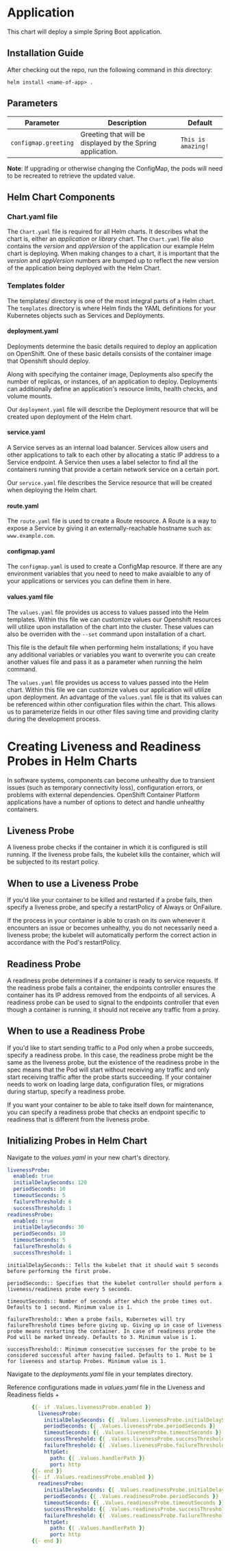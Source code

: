 # Application
This chart will deploy a simple Spring Boot application.

## Installation Guide

After checking out the repo, run the following command in *this* directory: 

`helm install <name-of-app> .`

## Parameters

| Parameter                                 | Description                                                                                                          | Default                                                      |
|-------------------------------------------|----------------------------------------------------------------------------------------------------------------------|--------------------------------------------------------------|
| `configmap.greeting`                      | Greeting that will be displayed by the Spring application.                                                           | `This is amazing!`                     |


**Note**: If upgrading or otherwise changing the ConfigMap, the pods will need to be recreated to retrieve the updated value.

## Helm Chart Components

### Chart.yaml file

The `Chart.yaml` file is required for all Helm charts. It describes what the chart is, either an _application_ or _library_ chart. The `Chart.yaml` file also contains the _version_ and _appVersion_ of the application our example Helm chart is deploying. When making changes to a chart, it is important that the _version_ and _appVersion_ numbers are bumped up to reflect the new version of the application being deployed with the Helm Chart.

### Templates folder

The templates/ directory is one of the most integral parts of a Helm chart. The `templates` directory is where Helm finds the YAML definitions for your Kubernetes objects such as Services and Deployments.

#### deployment.yaml

Deployments determine the basic details required to deploy an application on OpenShift. One of these basic details consists of the container image that Openshift should deploy. 

Along with specifying the container image, Deployments also specify the number of replicas, or instances, of an application to deploy. Deployments can additionally define an application's resource limits, health checks, and volume mounts.

Our `deployment.yaml` file will describe the Deployment resource that will be created upon deployment of the Helm chart. 

#### service.yaml

A Service serves as an internal load balancer. Services allow users and other applications to talk to each other by allocating a static IP address to a Service endpoint. A Service then uses a label selector to find all the containers running that provide a certain network service on a certain port. 

Our `service.yaml` file describes the Service resource that will be created when deploying the Helm chart.

#### route.yaml
The `route.yaml` file is used to create a Route resource. A Route is a way to expose a Service by giving it an externally-reachable hostname such as: `www.example.com`. 

#### configmap.yaml
The `configmap.yaml` is used to create a ConfigMap resource. If there are any environment variables that you need to need to make avaialble to any of your applications or services you can define them in here.

#### values.yaml file

The `values.yaml` file provides us access to values passed into the Helm templates. Within this file we can customize values our Openshift resources will utilize upon installation of the chart into the cluster. These values can also be overriden with the `--set` command upon installation of a chart.

This file is the default file when performing helm installations; if you have any additional variables or variables you want to overwrite you can create another values file and pass it as a parameter when running the helm command.

The `values.yaml` file provides us access to values passed into the Helm chart. Within this file we can customize values our application will utilize upon deployment. An advantage of the `values.yaml` file is that its values can be referenced within other configuration files within the chart. This allows us to parameterize fields in our other files saving time and providing clarity during the development process. 

# Creating Liveness and Readiness Probes in Helm Charts
In software systems, components can become unhealthy due to transient issues (such as temporary connectivity loss), configuration errors, or problems with external dependencies. OpenShift Container Platform applications have a number of options to detect and handle unhealthy containers.

## Liveness Probe

A liveness probe checks if the container in which it is configured is still running. If the liveness probe fails, the kubelet kills the container, which will be subjected to its restart policy.

## When to use a Liveness Probe

If you'd like your container to be killed and restarted if a probe fails, then specify a liveness probe, and specify a restartPolicy of Always or OnFailure.

If the process in your container is able to crash on its own whenever it encounters an issue or becomes unhealthy, you do not necessarily need a liveness probe; the kubelet will automatically perform the correct action in accordance with the Pod's restartPolicy.

## Readiness Probe

A readiness probe determines if a container is ready to service requests. If the readiness probe fails a container, the endpoints controller ensures the container has its IP address removed from the endpoints of all services. A readiness probe can be used to signal to the endpoints controller that even though a container is running, it should not receive any traffic from a proxy.

## When to use a Readiness Probe

If you'd like to start sending traffic to a Pod only when a probe succeeds, specify a readiness probe. In this case, the readiness probe might be the same as the liveness probe, but the existence of the readiness probe in the spec means that the Pod will start without receiving any traffic and only start receiving traffic after the probe starts succeeding. If your container needs to work on loading large data, configuration files, or migrations during startup, specify a readiness probe.

If you want your container to be able to take itself down for maintenance, you can specify a readiness probe that checks an endpoint specific to readiness that is different from the liveness probe.

## Initializing Probes in Helm Chart

Navigate to the _values.yaml_ in your new chart's  directory.
    
```yaml
livenessProbe:
  enabled: true
  initialDelaySeconds: 120
  periodSeconds: 10
  timeoutSeconds: 5
  failureThreshold: 6
  successThreshold: 1
readinessProbe:
  enabled: true
  initialDelaySeconds: 30
  periodSeconds: 10
  timeoutSeconds: 5
  failureThreshold: 6
  successThreshold: 1
```


    initialDelaySeconds:: Tells the kubelet that it should wait 5 seconds before performing the first probe.

    periodSeconds:: Specifies that the kubelet controller should perform a liveness/readiness probe every 5 seconds.

    timeoutSeconds:: Number of seconds after which the probe times out. Defaults to 1 second. Minimum value is 1.

    failureThreshold:: When a probe fails, Kubernetes will try failureThreshold times before giving up. Giving up in case of liveness probe means restarting the container. In case of readiness probe the Pod will be marked Unready. Defaults to 3. Minimum value is 1.

    successThreshold:: Minimum consecutive successes for the probe to be considered successful after having failed. Defaults to 1. Must be 1 for liveness and startup Probes. Minimum value is 1.

Navigate to the _deployments.yaml_ file in your templates directory.

Reference configurations made in _values.yaml_ file in the Liveness and Readiness fields
+
```yaml
        {{- if .Values.livenessProbe.enabled }}
          livenessProbe:
            initialDelaySeconds: {{ .Values.livenessProbe.initialDelaySeconds }}
            periodSeconds: {{ .Values.livenessProbe.periodSeconds }}
            timeoutSeconds: {{ .Values.livenessProbe.timeoutSeconds }}
            successThreshold: {{ .Values.livenessProbe.successThreshold }}
            failureThreshold: {{ .Values.livenessProbe.failureThreshold }}
            httpGet:
              path: {{ .Values.handlerPath }}
              port: http
        {{- end }}
        {{- if .Values.readinessProbe.enabled }}
          readinessProbe:
            initialDelaySeconds: {{ .Values.readinessProbe.initialDelaySeconds }}
            periodSeconds: {{ .Values.readinessProbe.periodSeconds }}
            timeoutSeconds: {{ .Values.readinessProbe.timeoutSeconds }}
            successThreshold: {{ .Values.readinessProbe.successThreshold }}
            failureThreshold: {{ .Values.readinessProbe.failureThreshold }}
            httpGet:
              path: {{ .Values.handlerPath }}
              port: http
        {{- end }}
```
